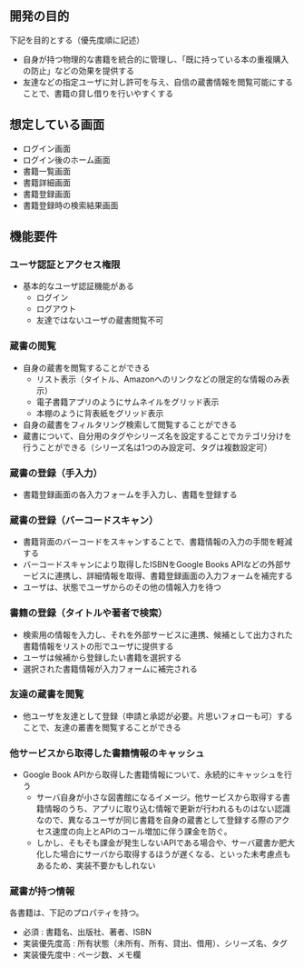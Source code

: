 ## 開発の目的
下記を目的とする（優先度順に記述）
- 自身が持つ物理的な書籍を統合的に管理し、「既に持っている本の重複購入の防止」などの効果を提供する
- 友達などの指定ユーザに対し許可を与え、自信の蔵書情報を閲覧可能にすることで、書籍の貸し借りを行いやすくする

## 想定している画面
- ログイン画面
- ログイン後のホーム画面
- 書籍一覧画面
- 書籍詳細画面
- 書籍登録画面
- 書籍登録時の検索結果画面

## 機能要件
### ユーサ認証とアクセス権限
- 基本的なユーザ認証機能がある
  - ログイン
  - ログアウト
  - 友達ではないユーザの蔵書閲覧不可

### 蔵書の閲覧
- 自身の蔵書を閲覧することができる
  - リスト表示（タイトル、Amazonへのリンクなどの限定的な情報のみ表示）
  - 電子書籍アプリのようにサムネイルをグリッド表示
  - 本棚のように背表紙をグリッド表示
- 自身の蔵書をフィルタリング検索して閲覧することができる
- 蔵書について、自分用のタグやシリーズ名を設定することでカテゴリ分けを行うことができる（シリーズ名は1つのみ設定可、タグは複数設定可）

### 蔵書の登録（手入力）
- 書籍登録画面の各入力フォームを手入力し、書籍を登録する

### 蔵書の登録（バーコードスキャン）
- 書籍背面のバーコードをスキャンすることで、書籍情報の入力の手間を軽減する
- バーコードスキャンにより取得したISBNをGoogle Books APIなどの外部サービスに連携し、詳細情報を取得、書籍登録画面の入力フォームを補完する
- ユーザは、状態でユーザからのその他の情報入力を待つ

### 書籍の登録（タイトルや著者で検索）
- 検索用の情報を入力し、それを外部サービスに連携、候補として出力された書籍情報をリストの形でユーザに提供する
- ユーザは候補から登録したい書籍を選択する
- 選択された書籍情報が入力フォームに補完される

### 友達の蔵書を閲覧
- 他ユーザを友達として登録（申請と承認が必要。片思いフォローも可）することで、友達の叢書を閲覧することができる

### 他サービスから取得した書籍情報のキャッシュ
- Google Book APIから取得した書籍情報について、永続的にキャッシュを行う
  - サーバ自身が小さな図書館になるイメージ。他サービスから取得する書籍情報のうち、アプリに取り込む情報で更新が行われるものはない認識なので、異なるユーザが同じ書籍を自身の蔵書として登録する際のアクセス速度の向上とAPIのコール増加に伴う課金を防ぐ。
  - しかし、そもそも課金が発生しないAPIである場合や、サーバ蔵書か肥大化した場合にサーバから取得するほうが遅くなる、といった未考慮点もあるため、実装不要かもしれない

### 蔵書が持つ情報
各書籍は、下記のプロパティを持つ。
- 必須 : 書籍名、出版社、著者、ISBN
- 実装優先度高 : 所有状態（未所有、所有、貸出、借用）、シリーズ名、タグ
- 実装優先度中 : ページ数、メモ欄
